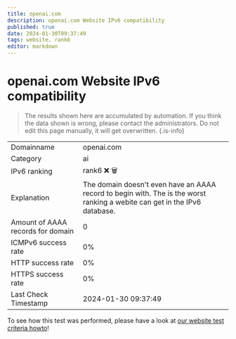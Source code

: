 ```yaml
---
title: openai.com
description: openai.com Website IPv6 compatibility
published: true
date: 2024-01-30T09:37:49
tags: website, rank6
editor: markdown
---
```


# openai.com Website IPv6 compatibility

> The results shown here are accumulated by automation. If you think the data shown is wrong, please contact the administrators. 
> Do not edit this page manually, it will get overwritten.
{.is-info}


|   |   |
| - | - |
| Domainname | openai.com
| Category | ai |
| IPv6 ranking | rank6 :x: :wastebasket: |
| Explanation | The domain doesn't even have an AAAA record to begin with. The is the worst ranking a webite can get in the IPv6 database. |
| Amount of AAAA records for domain | 0 |
| ICMPv6 success rate | 0%|
| HTTP success rate | 0% |
| HTTPS success rate | 0% |
| Last Check Timestamp | 2024-01-30 09:37:49 |

To see how this test was performed, please have a look at [our website test criteria howto](/howto/testcriteria/website)!

